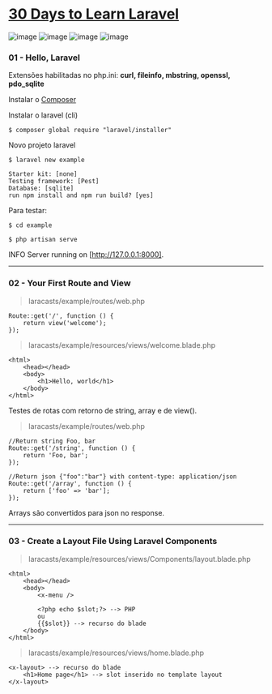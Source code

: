 # [30 Days to Learn Laravel](https://laracasts.com/series/30-days-to-learn-laravel-11)

![image](https://img.shields.io/badge/PHP-777BB4?style=for-the-badge&logo=php&logoColor=white)
![image](https://img.shields.io/badge/Laravel-FF2D20?style=for-the-badge&logo=laravel&logoColor=white)
![image](https://img.shields.io/badge/Sqlite-003B57?style=for-the-badge&logo=sqlite&logoColor=white)
![image](https://img.shields.io/badge/Composer-885630?style=for-the-badge&logo=Composer&logoColor=white)

### 01 - Hello, Laravel

Extensões habilitadas no php.ini: **curl, fileinfo, mbstring, openssl, pdo_sqlite**

Instalar o [Composer](https://getcomposer.org/)

Instalar o laravel (cli)

`$ composer global require "laravel/installer"`

Novo projeto laravel

`$ laravel new example`

    Starter kit: [none]
    Testing framework: [Pest]
    Database: [sqlite]
    run npm install and npm run build? [yes]

Para testar:

`$ cd example`

`$ php artisan serve`

INFO  Server running on [http://127.0.0.1:8000].
___

### 02 - Your First Route and View

>laracasts/example/routes/web.php
````
Route::get('/', function () {
    return view('welcome');
});

````


>laracasts/example/resources/views/welcome.blade.php
````
<html>
    <head></head>
    <body>
        <h1>Hello, world</h1>
    </body>
</html>

````

Testes de rotas com retorno de string, array e de view().
>laracasts/example/routes/web.php
````
//Return string Foo, bar
Route::get('/string', function () {
    return 'Foo, bar';
});

//Return json {"foo":"bar"} with content-type: application/json
Route::get('/array', function () {
    return ['foo' => 'bar'];
});

````

Arrays são convertidos para json no response.
___

### 03 - Create a Layout File Using Laravel Components

>laracasts/example/resources/views/Components/layout.blade.php
````
<html>
    <head></head>
    <body>
        <x-menu />

        <?php echo $slot;?> --> PHP
        ou
        {{$slot}} --> recurso do blade
    </body>
</html>

````

>laracasts/example/resources/views/home.blade.php
````
<x-layout> --> recurso do blade
    <h1>Home page</h1> --> slot inserido no template layout
</x-layout>

````
